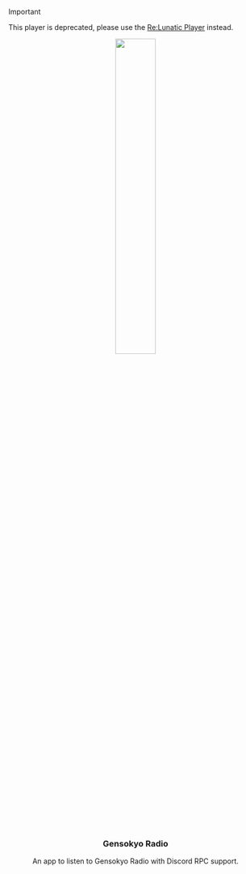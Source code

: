 > [!IMPORTANT]  
> This player is deprecated, please use the [Re:Lunatic Player](https://github.com/Prince527GitHub/Re-Lunatic-Player) instead.

<p align="center">
  <a href="https://github.com/ForkPrince/Gensokyo-Radio">
    <img src="https://api.serversmp.xyz/upload/6676e18d7036ecb33d7162c8.webp" width="40%">
  </a>
</p>

<h3 align="center">Gensokyo Radio</h3>

<p align="center">An app to listen to Gensokyo Radio with Discord RPC support.</p>
